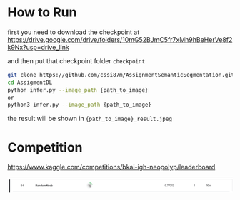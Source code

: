 # How to Run

first you need to download the checkpoint at 
https://drive.google.com/drive/folders/10mG52BJmC5fr7xMh9hBeHerVe8f2k9Nx?usp=drive_link

and then put that checkpoint folder ```checkpoint```

```sh
git clone https://github.com/cssi87m/AssignmentSemanticSegmentation.git
cd AssigmentDL
python infer.py --image_path {path_to_image}
or
python3 infer.py --image_path {path_to_image}
```

the result will be shown in  ```{path_to_image}_result.jpeg```

# Competition
https://www.kaggle.com/competitions/bkai-igh-neopolyp/leaderboard

<p align="center">
  <img src="result.png"  >
  
</p>